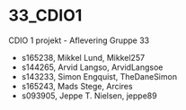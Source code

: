 # 33_CDIO1
CDIO 1 projekt - Aflevering 
Gruppe 33
* s165238, Mikkel Lund, Mikkel257
* s144265, Arvid Langso, ArvidLangsoe
* s143233, Simon Engquist, TheDaneSimon
* s165243, Mads Stege, Arcires
* s093905, Jeppe T. Nielsen, jeppe89
